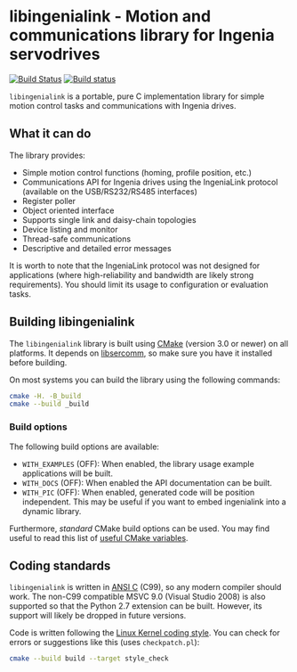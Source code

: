 # libingenialink - Motion and communications library for Ingenia servodrives

[![Build Status](https://travis-ci.org/ingeniamc/ingenialink.svg?branch=master)](https://travis-ci.org/ingeniamc/ingenialink)
[![Build status](https://ci.appveyor.com/api/projects/status/wjysv351u0of92xt?svg=true)](https://ci.appveyor.com/project/gmarull/ingenialink)

`libingenialink` is a portable, pure C implementation library for simple motion
control tasks and communications with Ingenia drives.

## What it can do

The library provides:

* Simple motion control functions (homing, profile position, etc.)
* Communications API for Ingenia drives using the IngeniaLink protocol
  (available on the USB/RS232/RS485 interfaces)
* Register poller
* Object oriented interface
* Supports single link and daisy-chain topologies
* Device listing and monitor
* Thread-safe communications
* Descriptive and detailed error messages

It is worth to note that the IngeniaLink protocol was not designed for
applications (where high-reliability and bandwidth are likely strong
requirements). You should limit its usage to configuration or evaluation tasks.

## Building libingenialink

The `libingenialink` library is built using [CMake][cmake] (version 3.0 or
newer) on all platforms. It depends on [libsercomm][sercomm], so make sure you
have it installed before building.

On most systems you can build the library using the following commands:

```sh
cmake -H. -B_build
cmake --build _build
```

[cmake]: https://cmake.org
[sercomm]: https://github.com/ingeniamc/sercomm

### Build options

The following build options are available:

- `WITH_EXAMPLES` (OFF): When enabled, the library usage example applications
  will be built.
- `WITH_DOCS` (OFF): When enabled the API documentation can be built.
- `WITH_PIC` (OFF): When enabled, generated code will be position independent.
  This may be useful if you want to embed ingenialink into a dynamic library.

Furthermore, *standard* CMake build options can be used. You may find useful to
read this list of [useful CMake variables][cmakeuseful].

[cmakeuseful]: https://cmake.org/Wiki/CMake_Useful_Variables

## Coding standards

`libingenialink` is written in [ANSI C][ansic] (C99), so any modern compiler
should work. The non-C99 compatible MSVC 9.0 (Visual Studio 2008) is also
supported so that the Python 2.7 extension can be built. However, its support
will likely be dropped in future versions.

Code is written following the [Linux Kernel coding style][kernelstyle]. You can
check for errors or suggestions like this (uses `checkpatch.pl`):

```sh
cmake --build build --target style_check
```

[ansic]: http://en.wikipedia.org/wiki/ANSI_C
[kernelstyle]: https://www.kernel.org/doc/html/latest/process/coding-style.html

